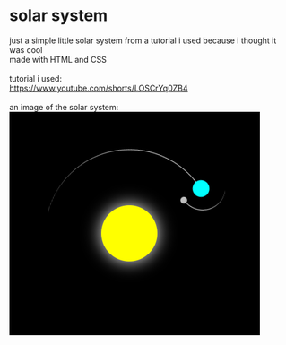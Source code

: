# solar system

just a simple little solar system from a tutorial i used because i thought it was cool
</br>
made with HTML and CSS
</br>
</br>
tutorial i used:
</br>
<https://www.youtube.com/shorts/LOSCrYq0ZB4>
</br>
</br>
an image of the solar system:
</br>
![image](./project_image/image.png)
